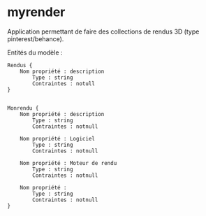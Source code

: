 # myrender
Application permettant de faire des collections de rendus 3D (type pinterest/behance).

Entités du modèle :
    
    
    Rendus { 
        Nom propriété : description
            Type : string
            Contraintes : notull
    }
 

    Monrendu {
        Nom propriété : description
            Type : string
            Contraintes : notnull

        Nom propriété : Logiciel
            Type : string
            Contraintes : notnull
        
        Nom propriété : Moteur de rendu
            Type : string
            Contraintes : notnull

        Nom propriété : 
            Type : string
            Contraintes : notnull        
    }
